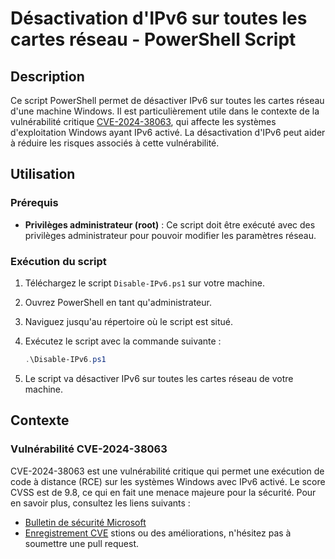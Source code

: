 # Désactivation d'IPv6 sur toutes les cartes réseau - PowerShell Script

## Description

Ce script PowerShell permet de désactiver IPv6 sur toutes les cartes réseau d'une machine Windows. Il est particulièrement utile dans le contexte de la vulnérabilité critique [CVE-2024-38063](https://msrc.microsoft.com/update-guide/vulnerability/CVE-2024-38063), qui affecte les systèmes d'exploitation Windows ayant IPv6 activé. La désactivation d'IPv6 peut aider à réduire les risques associés à cette vulnérabilité.

## Utilisation

### Prérequis

- **Privilèges administrateur (root)** : Ce script doit être exécuté avec des privilèges administrateur pour pouvoir modifier les paramètres réseau.

### Exécution du script

1. Téléchargez le script `Disable-IPv6.ps1` sur votre machine.
2. Ouvrez PowerShell en tant qu'administrateur.
3. Naviguez jusqu'au répertoire où le script est situé.
4. Exécutez le script avec la commande suivante :

   ```powershell
   .\Disable-IPv6.ps1
   ```

5. Le script va désactiver IPv6 sur toutes les cartes réseau de votre machine.

## Contexte

### Vulnérabilité CVE-2024-38063

CVE-2024-38063 est une vulnérabilité critique qui permet une exécution de code à distance (RCE) sur les systèmes Windows avec IPv6 activé. Le score CVSS est de 9.8, ce qui en fait une menace majeure pour la sécurité. Pour en savoir plus, consultez les liens suivants :
- [Bulletin de sécurité Microsoft](https://msrc.microsoft.com/update-guide/vulnerability/CVE-2024-38063)
- [Enregistrement CVE](https://www.cve.org/CVERecord?id=CVE-2024-38063)
stions ou des améliorations, n'hésitez pas à soumettre une pull request.
